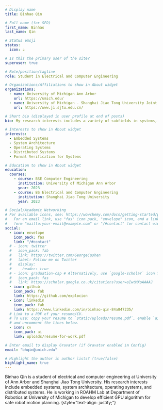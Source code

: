 ```yaml
---
# Display name
title: Binhao Qin

# Full name (for SEO)
first_name: Binhao
last_name: Qin

# Status emoji
status:
  icon: ☕️

# Is this the primary user of the site?
superuser: true

# Role/position/tagline
role: Student in Electrical and Computer Engineering

# Organizations/Affiliations to show in About widget
organizations:
  - name: University of Michigan Ann Arbor
    url: https://umich.edu/
  - name: University of Michigan - Shanghai Jiao Tong University Joint Institute
    url: https://www.ji.sjtu.edu.cn/

# Short bio (displayed in user profile at end of posts)
bio: My research interests includes a variety of subfields in systems, especially embedded systems, system architecture, operating systems, and distributed systems.

# Interests to show in About widget
interests:
  - Embedded Systems
  - System Architecture
  - Operating Systems
  - Distributed Systems
  - Formal Verification for Systems

# Education to show in About widget
education:
  courses:
    - course: BSE Computer Engineering
      institution: University of Michigan Ann Arbor
      year: 2023
    - course: BS Electrical and Computer Engineering
      institution: Shanghai Jiao Tong University
      year: 2023

# Social/Academic Networking
# For available icons, see: https://wowchemy.com/docs/getting-started/page-builder/#icons
#   For an email link, use "fas" icon pack, "envelope" icon, and a link in the
#   form "mailto:your-email@example.com" or "/#contact" for contact widget.
social:
  - icon: envelope
    icon_pack: fas
    link: "/#contact"
  # - icon: twitter
  #   icon_pack: fab
  #   link: https://twitter.com/GeorgeCushen
  #   label: Follow me on Twitter
  #   display:
  #     header: true
  # - icon: graduation-cap # Alternatively, use `google-scholar` icon from `ai` icon pack
  #   icon_pack: fas
  #   link: https://scholar.google.co.uk/citations?user=sIwtMXoAAAAJ
  - icon: github
    icon_pack: fab
    link: https://github.com/explocion
  - icon: linkedin
    icon_pack: fab
    link: https://www.linkedin.com/in/binhao-qin-84a047235/
  # Link to a PDF of your resume/CV.
  # To use: copy your resume to `static/uploads/resume.pdf`, enable `ai` icons in `params.yaml`,
  # and uncomment the lines below.
  - icon: cv
    icon_pack: ai
    link: uploads/resume-for-work.pdf

# Enter email to display Gravatar (if Gravatar enabled in Config)
email: "bhqin@umich.edu"

# Highlight the author in author lists? (true/false)
highlight_name: true
---
```


Binhao Qin is a student of electrical and computer engineering at University of Ann Arbor and Shanghai Jiao Tong University. His research interests include embedded systems, system architecture, operating systems, and distributed systems. He is working in ROAHM Lab at Department of Robotics at University of Michigan to develop efficient GPU algorithm for safe robot motion planning.
{style="text-align: justify;"}
